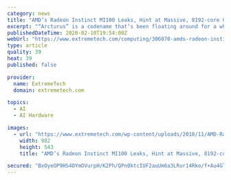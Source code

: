 ```yaml
---
category: news
title: "AMD’s Radeon Instinct MI100 Leaks, Hint at Massive, 8192-core GPU"
excerpt: "“Arcturus” is a codename that’s been floating around for a while, having first been mentioned by an AMD staffer in late 2018, but it’s never been clear if the GPU was based on Navi or Vega. Thus far, AMD has maintained a divide between its Vega products, which are built for AI and the HPC market, and Navi, which is built for gamin"
publishedDateTime: 2020-02-10T19:54:00Z
webUrl: "https://www.extremetech.com/computing/306070-amds-radeon-instinct-mi100-leaks-hint-at-massive-8192-core-gpu"
type: article
quality: 39
heat: 39
published: false

provider:
  name: ExtremeTech
  domain: extremetech.com

topics:
  - AI
  - AI Hardware

images:
  - url: "https://www.extremetech.com/wp-content/uploads/2018/11/AMD-Radeon-Instinct.jpg"
    width: 982
    height: 543
    title: "AMD’s Radeon Instinct MI100 Leaks, Hint at Massive, 8192-core GPU"

secured: "BxOyeOP9HS4OYmOVurpH/K2Ph/QPn0ktcIUF2auUm6a3LRur14Rko/f+Au4GTHro0SF7RfPcuhUL8Tq3HJpjvd1IE/KWlSY7En/0CsZnj5fJTHUZK9xxDGJLWvb896P91vUXXJiQWkm1teY+iazPC80FiymRXlY8SZIKcLQTDRsENzVWGpArl6kIbZKlQCN0xyPXPiXdP6SbM8/UOeu5kBB+2zRLYw78QDvQNPIeY4YWXZKRYabAa/4E59zXE8ZBAr9hGkR4C1Bc4tOXbwWB+tAUMq09QZm+7sHzbuhKM8hciGRWZQfHOgQPQZ2KlOFnwQQTUAsblaqklFlG1phO+3mlIrTN3n5uvmZ96oy92TvoyBirCHrClfJE0L05Y/xACLd+4ChhxELn7GYJzjX19yI39a7nQO/XNPyeGt5XjIRMbqxQdUSC+RE0QXt9RKH3dnbzl3vm0piTPxoXfuCzptCHO1jzqlX+E39ijjg/kMY=;mzsu89cQpj9DsmfziKg4Qw=="
---
```


